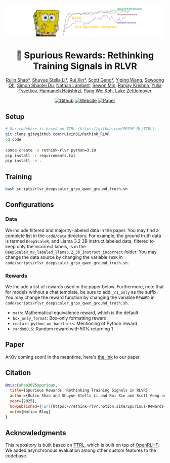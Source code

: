 <div align="center">

![thinking-spongebob](figs/thinking-spongebob.png)

# 💭 Spurious Rewards: Rethinking Training Signals in RLVR
  
[Rulin Shao*](https://rulinshao.github.io/), [Shuyue Stella Li*](https://stellalisy.com/), [Rui Xin*](https://ruixin31.github.io/), [Scott Geng*](https://www.scottgeng.com/), [Yiping Wang](https://ypwang61.github.io/), [Sewoong Oh](https://homes.cs.washington.edu/~sewoong/), [Simon Shaolei Du](https://simonshaoleidu.com/), [Nathan Lambert](https://www.natolambert.com/), [Sewon Min](https://www.sewonmin.com/), [Ranjay Krishna](https://www.ranjaykrishna.com/index.html), [Yulia Tsvetkov](https://homes.cs.washington.edu/~yuliats/), [Hannaneh Hajishirzi](https://homes.cs.washington.edu/~hannaneh/), [Pang Wei Koh](https://koh.pw/), [Luke Zettlemoyer](https://www.cs.washington.edu/people/faculty/luke-zettlemoyer/)
</div>

<div align="center">

[![Github](https://img.shields.io/badge/Github-000000?style=for-the-badge&logo=github&logoColor=000&logoColor=white)](https://github.com/ruixin31/Rethink_RLVR)
[![Website](https://img.shields.io/badge/Site-000000.svg?style=for-the-badge&logo=notion&logoColor=white)](https://rethink-rlvr.notion.site/Spurious-Rewards-Rethinking-Training-Signals-in-RLVR-1f4df34dac1880948858f95aeb88872f) 
[![Paper](https://img.shields.io/badge/Paper-000000.svg?style=for-the-badge&logo=arxiv&logoColor=white)](paper/rethink-rlvr.pdf) 
<!-- [![X_Summary](https://img.shields.io/badge/X_Summary-000000?style=for-the-badge&logo=x&logoColor=white)]() -->

</div>


## Setup

```sh
# Our codebase is based on TTRL (https://github.com/PRIME-RL/TTRL).
git clone git@github.com:ruixin31/Rethink_RLVR
cd code

conda create -n rethink-rlvr python=3.10 
pip install -r requirements.txt
pip install -e .
```

## Training
```sh
bash scripts/rlvr_deepscaler_grpo_qwen_ground_truth.sh
```

## Configurations

### Data
We include filtered and majority-labeled data in the paper. You may find a complete list in the `code/data` directory. For example, the ground truth data is termed `DeepScaleR`, and Llama 3.2 3B instruct labeled data, filtered to keep only the incorrect labels, is in the `DeepScaleR_mv_labeled_llama3.2_3b_instruct_incorrect` folder. You may change the data source by changing the variable `TASK` in `code/scripts/rlvr_deepscaler_grpo_qwen_ground_truth.sh`. 

### Rewards
We include a list of rewards used in the paper below. Furthermore, note that for models without a chat template, be sure to add `_r1_only` as the suffix. You may change the reward function by changing the variable `REWARD` in `code/scripts/rlvr_deepscaler_grpo_qwen_ground_truth.sh`. 

- `math`: Mathematical equivalence reward, which is the default
- `box_only_format`: Box-only formatting reward
- `contain_python_wo_backticks`: Mentioning of Python reward
- `random0.5`: Random reward with 50% returning 1


## Paper

ArXiv coming soon! In the meantime, here's [the link](paper/rethink-rlvr.pdf) to our paper.

## Citation

```bibtex
@misc{shao2025spurious,
  title={Spurious Rewards: Rethinking Training Signals in RLVR},
  author={Rulin Shao and Shuyue Stella Li and Rui Xin and Scott Geng and Yiping Wang and Sewoong Oh and Simon Shaolei Du and Nathan Lambert and Sewon Min and Ranjay Krishna and Yulia Tsvetkov and Hannaneh Hajishirzi and Pang Wei Koh and Luke Zettlemoyer},
  year={2025},
  howpublished={\url{https://rethink-rlvr.notion.site/Spurious-Rewards-Rethinking-Training-Signals-in-RLVR-1f4df34dac1880948858f95aeb88872f}},
  note={Notion Blog}
}
```


## Acknowledgments
This repository is built based on [TTRL](https://github.com/PRIME-RL/TTRL), which is built on top of [OpenRLHF](https://github.com/OpenRLHF/OpenRLHF). We added asynchronous evaluation among other custom features to the codebase. 